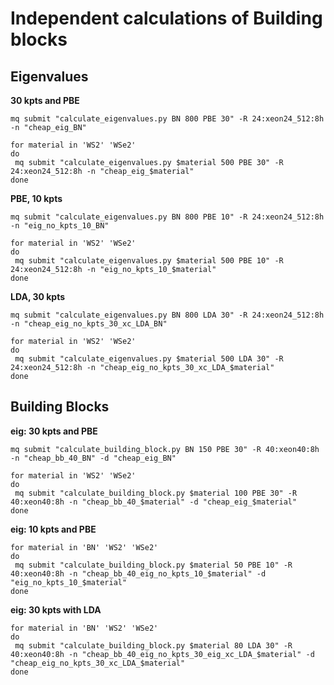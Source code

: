 # Independent calculations of Building blocks
## Eigenvalues
**30 kpts and PBE**
```
mq submit "calculate_eigenvalues.py BN 800 PBE 30" -R 24:xeon24_512:8h -n "cheap_eig_BN"
```
```
for material in 'WS2' 'WSe2'
do
 mq submit "calculate_eigenvalues.py $material 500 PBE 30" -R 24:xeon24_512:8h -n "cheap_eig_$material"
done
```
**PBE, 10 kpts**
```
mq submit "calculate_eigenvalues.py BN 800 PBE 10" -R 24:xeon24_512:8h -n "eig_no_kpts_10_BN"
```
```
for material in 'WS2' 'WSe2'
do
 mq submit "calculate_eigenvalues.py $material 500 PBE 10" -R 24:xeon24_512:8h -n "eig_no_kpts_10_$material"
done
```

**LDA, 30 kpts**
```
mq submit "calculate_eigenvalues.py BN 800 LDA 30" -R 24:xeon24_512:8h -n "cheap_eig_no_kpts_30_xc_LDA_BN"
```
```
for material in 'WS2' 'WSe2'
do
 mq submit "calculate_eigenvalues.py $material 500 LDA 30" -R 24:xeon24_512:8h -n "cheap_eig_no_kpts_30_xc_LDA_$material"
done
```

## Building Blocks
**eig: 30 kpts and PBE**
```
mq submit "calculate_building_block.py BN 150 PBE 30" -R 40:xeon40:8h -n "cheap_bb_40_BN" -d "cheap_eig_BN"
```
```
for material in 'WS2' 'WSe2'
do
 mq submit "calculate_building_block.py $material 100 PBE 30" -R 40:xeon40:8h -n "cheap_bb_40_$material" -d "cheap_eig_$material"
done
```

**eig: 10 kpts and PBE**
```
for material in 'BN' 'WS2' 'WSe2'
do
 mq submit "calculate_building_block.py $material 50 PBE 10" -R 40:xeon40:8h -n "cheap_bb_40_eig_no_kpts_10_$material" -d "eig_no_kpts_10_$material"
done
```

**eig: 30 kpts with LDA**
```
for material in 'BN' 'WS2' 'WSe2'
do
 mq submit "calculate_building_block.py $material 80 LDA 30" -R 40:xeon40:8h -n "cheap_bb_40_eig_no_kpts_30_eig_xc_LDA_$material" -d "cheap_eig_no_kpts_30_xc_LDA_$material"
done
```